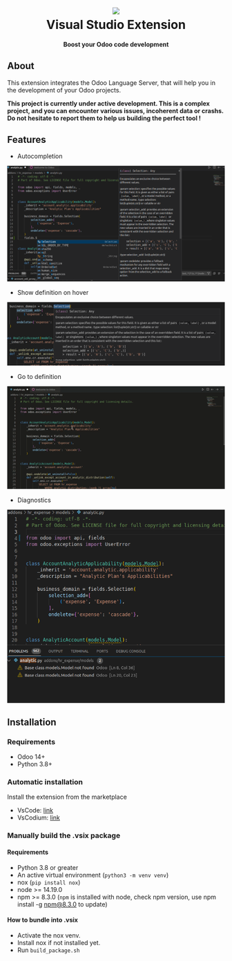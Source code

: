 <h1 align="center">
  <br>
  <a href="https://marketplace.visualstudio.com/items?itemName=Odoo.odoo">
  <img src="https://github.com/odoo/odoo-ls/blob/master/vscode/images/odoo_logo.png?raw=true"></a>
  <br>
  Visual Studio Extension
  <br>
</h1>

<h4 align="center">Boost your Odoo code development</h4>

## About

This extension integrates the Odoo Language Server, that will help you in the development of your Odoo projects.

**This project is currently under active development. This is a complex project, and you can encounter various issues, incoherent data or crashs. Do not hesitate to report them to help us building the perfect tool !**

## Features

- Autocompletion

![Autocompletion picture](https://raw.githubusercontent.com/odoo/odoo-ls/master/vscode/images/autocomplete.png "Autocompletion")

- Show definition on hover

![hover picture](https://raw.githubusercontent.com/odoo/odoo-ls/master/vscode/images/hover.png "Hover")

- Go to definition

![gotodefinition picture](https://raw.githubusercontent.com/odoo/odoo-ls/master/vscode/images/goto.gif "Go to definition")

- Diagnostics

![diagnostics picture](https://raw.githubusercontent.com/odoo/odoo-ls/master/vscode/images/diagnostics.png "Diagnostics")

## Installation

### Requirements

- Odoo 14+
- Python 3.8+

### Automatic installation

Install the extension from the marketplace
- VsCode: [link](https://marketplace.visualstudio.com/items?itemName=Odoo.odoo)
- VsCodium: [link](https://open-vsx.org/extension/Odoo/odoo)

### Manually build the .vsix package

#### Requirements

- Python 3.8 or greater
- An active virtual environment (`python3 -m venv venv`)
- nox (`pip install nox`)
- node >= 14.19.0
- npm >= 8.3.0 (`npm` is installed with node, check npm version, use npm install -g npm@8.3.0 to update)

#### How to bundle into .vsix

- Activate the nox venv.
- Install nox if not installed yet.
- Run `build_package.sh
`